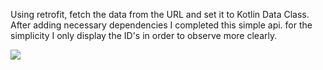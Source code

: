 Using retrofit, fetch the data from the URL and set it to Kotlin Data Class. After adding necessary dependencies I completed this simple api.
for the simplicity I only display the ID's in order to observe more clearly.

![](../../Pictures/Screenshots/displayID.png)